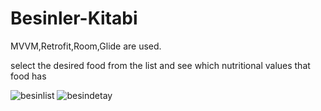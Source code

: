 # Besinler-Kitabi
MVVM,Retrofit,Room,Glide are used.


select the desired food from the list and see which nutritional values that food has



![besinlist](https://github.com/isikkayaa/Besinler-Kitabi/assets/102810563/cf04080a-4d09-4df0-bbc0-0d3b196329d2)
![besindetay](https://github.com/isikkayaa/Besinler-Kitabi/assets/102810563/82838486-f704-4d8f-a6eb-45dd47ad451e)

